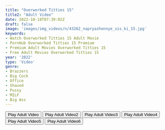 ```yaml
---
title: "Overworked Titties 15"
title2: "Adult Video"
date: 2022-10-18T07:39:02Z
draft: false
image: 'images/img_videos/n/43262_napryazhennye_sis_ki_15.jpg'
keywords:
- Watch Overworked Titties 15 Adult Movie
- PornHub Overworked Titties 15 Premium
- Premium Adult Movies Overworked Titties 15
- Free Adult Movies Overworked Titties 15
year: '2022'
type: 'Video'
genre:
- Brazzers
- Big Cock
- Office
- Shaved
- Pussy
- MILF
- Big Ass
---
```


<div class="d-g gg-5 gtc-r ai-c">
<button onclick="window.open('?ero3=films/overworked-titties-15-1','_blank')">Play Adult Video</button>
<button onclick="window.open('?ero3=films/overworked-titties-15-2','_blank')">Play Adult Video2</button>
<button onclick="window.open('?ero3=films/overworked-titties-15-3','_blank')">Play Adult Video3</button>
<button onclick="window.open('?ero3=films/overworked-titties-15-4','_blank')">Play Adult Video4</button>
<button onclick="window.open('?ero3=films/overworked-titties-15-5','_blank')">Play Adult Video5</button>
<button onclick="window.open('?ero3=films/overworked-titties-15-6','_blank')">Play Adult Video6</button>
</div>